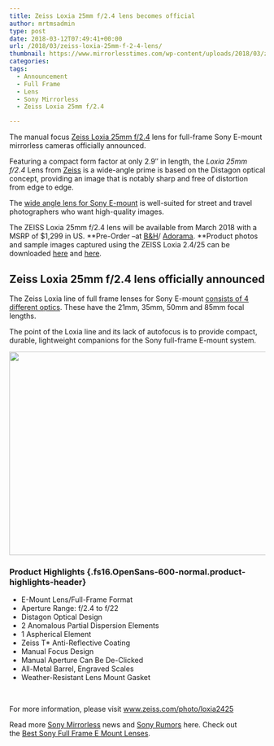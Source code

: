 ```yaml
---
title: Zeiss Loxia 25mm f/2.4 lens becomes official
author: mrtmsadmin
type: post
date: 2018-03-12T07:49:41+00:00
url: /2018/03/zeiss-loxia-25mm-f-2-4-lens/
thumbnail: https://www.mirrorlesstimes.com/wp-content/uploads/2018/03/zeiss-loxia-25mm-f-2-4-lens.jpg
categories:
tags:
  - Announcement
  - Full Frame
  - Lens
  - Sony Mirrorless
  - Zeiss Loxia 25mm f/2.4

---
```

The manual focus [Zeiss Loxia 25mm f/2.4][1] lens for full-frame Sony E-mount mirrorless cameras officially announced.

Featuring a compact form factor at only 2.9&#8243; in length, the _Loxia 25mm f/2.4_ Lens from <span class="s1"><a href="https://www.mirrorlesstimes.com/category/zeiss/">Zeiss</a></span> is a wide-angle prime is based on the Distagon optical concept, providing an image that is notably sharp and free of distortion from edge to edge.

<span class="s1">The <a href="https://www.dailycameranews.com/2017/11/best-wide-angle-lenses-sony-e-mount/">wide angle lens for Sony E-mount</a> is well-suited for street and travel photographers who want high-quality images. </span>

The ZEISS Loxia 25mm f/2.4 lens will be available from March 2018 with a MSRP of $1,299 in US. **Pre-Order –at <a href="https://www.bhphotovideo.com/c/product/1389169-REG/zeiss_000000_2218_783_loxia_25mm_f_2_4_lens.html/BI/20175/KBID/14249" target="_blank" rel="noopener nofollow external noreferrer" data-wpel-link="external">B&H</a>/ <a href="https://adorama.evyy.net/c/63923/51926/1036?u=https%3A%2F%2Fwww.adorama.com%2Fzilx2524.html" target="_blank" rel="noopener nofollow external noreferrer" data-wpel-link="external">Adorama</a>. **Product photos and sample images captured using the ZEISS Loxia 2.4/25 can be downloaded <a href="https://mam.zeiss.com/Redirect.do?urlId=ABgwJZ5o2iADZafvvfedVcg3ZP7%2Bhef%2Fm%2B1wiCm3DD8%3D" target="_blank" rel="follow external noopener noreferrer" data-wpel-link="external">here</a> and <a href="https://mam.zeiss.com/Redirect.do?urlId=%2FkgipSLye46ItpJgr%2BgUEtWWvR%2Fa7cneH7jK8wB8hyw%3D" target="_blank" rel="follow external noopener noreferrer" data-wpel-link="external">here</a>.<!--more-->

## Zeiss Loxia 25mm f/2.4 lens officially announced

The Zeiss Loxia line of full frame lenses for Sony E-mount [consists of 4 different optics][2]. These have the 21mm, 35mm, 50mm and 85mm focal lengths.

The point of the Loxia line and its lack of autofocus is to provide compact, durable, lightweight companions for the Sony full-frame E-mount system.

[<img class="aligncenter size-full wp-image-1807" src="https://i2.wp.com/www.mirrorlesstimes.com/wp-content/uploads/2018/03/zeiss-loxia-25mm-f-2-4-lens.jpg?resize=600%2C400&#038;ssl=1" alt="" width="600" height="400" srcset="https://i2.wp.com/www.mirrorlesstimes.com/wp-content/uploads/2018/03/zeiss-loxia-25mm-f-2-4-lens.jpg?w=1200&ssl=1 1200w, https://i2.wp.com/www.mirrorlesstimes.com/wp-content/uploads/2018/03/zeiss-loxia-25mm-f-2-4-lens.jpg?resize=450%2C300&ssl=1 450w, https://i2.wp.com/www.mirrorlesstimes.com/wp-content/uploads/2018/03/zeiss-loxia-25mm-f-2-4-lens.jpg?resize=768%2C512&ssl=1 768w, https://i2.wp.com/www.mirrorlesstimes.com/wp-content/uploads/2018/03/zeiss-loxia-25mm-f-2-4-lens.jpg?resize=970%2C647&ssl=1 970w" sizes="(max-width: 600px) 100vw, 600px" data-recalc-dims="1" />][3]

### Product Highlights {.fs16.OpenSans-600-normal.product-highlights-header}

<ul class="top-section-list" data-selenium="highlightList">
  <li class="top-section-list-item">
    E-Mount Lens/Full-Frame Format
  </li>
  <li class="top-section-list-item">
    Aperture Range: f/2.4 to f/22
  </li>
  <li class="top-section-list-item">
    Distagon Optical Design
  </li>
  <li class="top-section-list-item">
    2 Anomalous Partial Dispersion Elements
  </li>
  <li class="top-section-list-item">
    1 Aspherical Element
  </li>
  <li class="top-section-list-item">
    Zeiss T* Anti-Reflective Coating
  </li>
  <li class="top-section-list-item">
    Manual Focus Design
  </li>
  <li class="top-section-list-item">
    Manual Aperture Can Be De-Clicked
  </li>
  <li class="top-section-list-item">
    All-Metal Barrel, Engraved Scales
  </li>
  <li class="top-section-list-item">
    Weather-Resistant Lens Mount Gasket
  </li>
</ul>

&nbsp;





For more information, please visit <a class="linkicon internal" href="https://www.zeiss.com/photo/loxia2425" target="_blank" rel="noopener">www.zeiss.com/photo/loxia2425</a>

Read more <a href="https://www.mirrorlesstimes.com/tags/sony-mirrorless/" target="_blank" rel="noopener">Sony Mirrorless</a> news and <a href="https://www.dailycameranews.com/tag/sony-rumors/" target="_blank" rel="noopener">Sony Rumors</a> here. Check out the [Best Sony Full Frame E Mount Lenses][4].

 [1]: https://www.mirrorlesstimes.com/tags/zeiss-loxia-25mm-f-2-4/
 [2]: https://www.bhphotovideo.com/c/search?atclk=Category_Lenses&sts=ma&ci=15492&N=4291107378+4293919655&Ntt=Zeiss+Loxia&BI=20175&KBID=14249
 [3]: https://i2.wp.com/www.mirrorlesstimes.com/wp-content/uploads/2018/03/zeiss-loxia-25mm-f-2-4-lens.jpg?ssl=1
 [4]: https://www.dailycameranews.com/2017/03/best-sony-full-frame-e-mount-lenses/